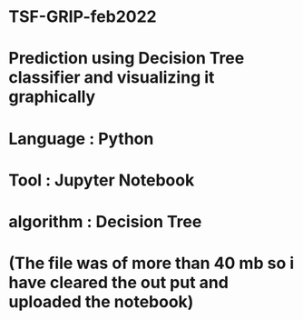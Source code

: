 # TSF-GRIP-feb2022

# Prediction using Decision Tree classifier and visualizing it graphically 

# Language : Python
# Tool : Jupyter Notebook
# algorithm : Decision Tree


# (The file was of more than 40 mb so i have cleared the out put and uploaded the notebook)
